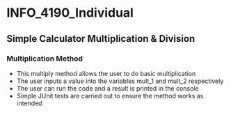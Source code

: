 # INFO_4190_Individual
## Simple Calculator Multiplication & Division

### Multiplication Method 

- This multiply method allows the user to do basic multiplication
- The user inputs a value into the variables mult_1 and mult_2 respectively
- The user can run the code and a result is printed in the console
- Simple JUnit tests are carried out to ensure the method works as intended


